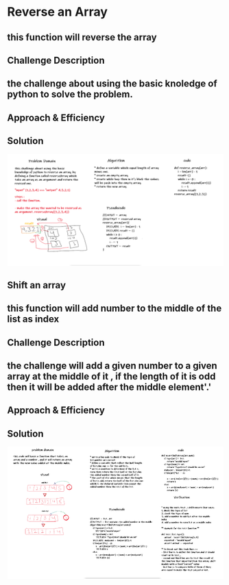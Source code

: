 # Reverse an Array

## this function will reverse the array

## Challenge Description

## the challenge about using the basic knoledge of python to solve the problem.

## Approach & Efficiency
<!-- What approach did you take? Why? What is the Big O space/time for this approach? -->

## Solution

![whiteboard](data_structures_and_algorithms/assets/array-reverse.png)


## Shift an array

## this function will add number to the middle of the list as index

## Challenge Description

## the challenge will add a given number to a given array at the middle of it , if the length of it is odd then it will be added after the middle element'.'

## Approach & Efficiency
<!-- What approach did you take? Why? What is the Big O space/time for this approach? -->

## Solution

![whiteboard](data_structures_and_algorithms/assets/array-shift.png)
